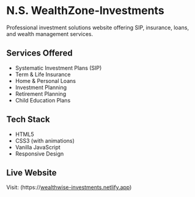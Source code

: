 # N.S. WealthZone-Investments
Professional investment solutions website offering SIP, insurance, loans, and wealth management services.

## Services Offered
- Systematic Investment Plans (SIP)
- Term & Life Insurance
- Home & Personal Loans
- Investment Planning
- Retirement Planning
- Child Education Plans

## Tech Stack
- HTML5
- CSS3 (with animations)
- Vanilla JavaScript
- Responsive Design

## Live Website
Visit: (https://[wealthwise-investments.netlify.app](https://nswealthzone.netlify.app/))

